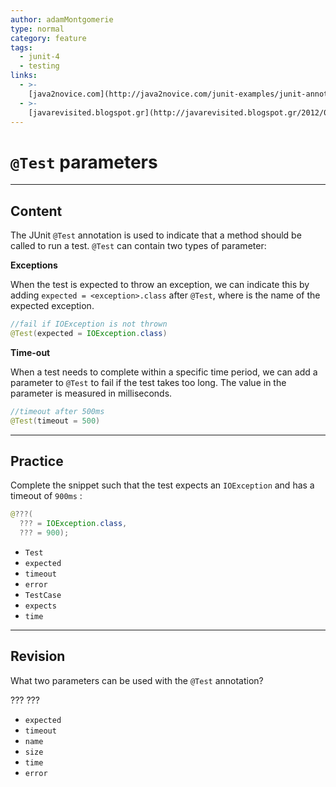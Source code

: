 ```yaml
---
author: adamMontgomerie
type: normal
category: feature
tags:
  - junit-4
  - testing
links:
  - >-
    [java2novice.com](http://java2novice.com/junit-examples/junit-annotations/){website}
  - >-
    [javarevisited.blogspot.gr](http://javarevisited.blogspot.gr/2012/06/junit4-annotations-test-examples-and.html){website}
---
```


# `@Test` parameters


---

## Content

The JUnit `@Test` annotation is used to indicate that a method should be called to run a test. `@Test` can contain two types of parameter:

**Exceptions**

When the test is expected to throw an exception, we can indicate this by adding `expected = <exception>.class` after `@Test`, where <exception> is the name of the expected exception.

```java
//fail if IOException is not thrown
@Test(expected = IOException.class)
```

**Time-out**

When a test needs to complete within a specific time period, we can add a parameter to `@Test` to fail if the test takes too long. The value in the parameter is measured in milliseconds.

```java
//timeout after 500ms
@Test(timeout = 500)
```


---

## Practice

Complete the snippet such that the test expects an `IOException`  and has a timeout of `900ms` :

```java
@???(
  ??? = IOException.class,
  ??? = 900);
```

* `Test`
* `expected`
* `timeout`
* `error`
* `TestCase`
* `expects`
* `time`


---

## Revision

What two parameters can be used with the `@Test` annotation?

???
???

* `expected`
* `timeout`
* `name`
* `size`
* `time`
* `error`
